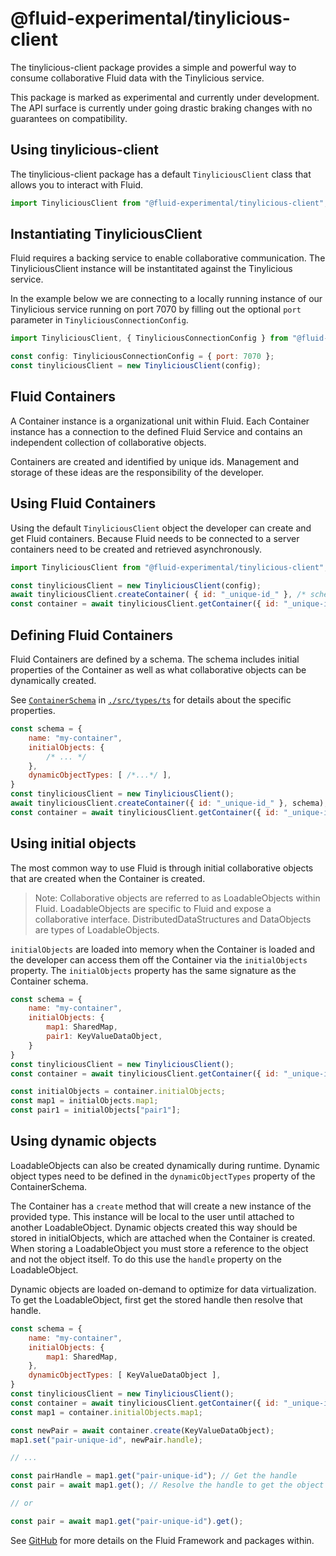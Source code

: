 # @fluid-experimental/tinylicious-client

The tinylicious-client package provides a simple and powerful way to consume collaborative Fluid data with the Tinylicious service.

This package is marked as experimental and currently under development. The API surface is currently under going drastic braking changes with no guarantees on compatibility.

## Using tinylicious-client

The tinylicious-client package has a default `TinyliciousClient` class that allows you to interact with Fluid.

```javascript
import TinyliciousClient from "@fluid-experimental/tinylicious-client";
```

## Instantiating TinyliciousClient

Fluid requires a backing service to enable collaborative communication. The TinyliciousClient instance will be instantitated against the Tinylicious service.

In the example below we are connecting to a locally running instance of our Tinylicious service running on port 7070 by filling out the optional `port` parameter in `TinyliciousConnectionConfig`.

```javascript
import TinyliciousClient, { TinyliciousConnectionConfig } from "@fluid-experimental/tinylicious-client";

const config: TinyliciousConnectionConfig = { port: 7070 };
const tinyliciousClient = new TinyliciousClient(config);
```

## Fluid Containers

A Container instance is a organizational unit within Fluid. Each Container instance has a connection to the defined Fluid Service and contains an independent collection of collaborative objects.

Containers are created and identified by unique ids. Management and storage of these ideas are the responsibility of the developer.

## Using Fluid Containers

Using the default `TinyliciousClient` object the developer can create and get Fluid containers. Because Fluid needs to be connected to a server containers need to be created and retrieved asynchronously.

```javascript
import TinyliciousClient from "@fluid-experimental/tinylicious-client";

const tinyliciousClient = new TinyliciousClient(config);
await tinyliciousClient.createContainer( { id: "_unique-id_" }, /* schema */);
const container = await tinyliciousClient.getContainer({ id: "_unique-id_" }, /* schema */);
```

## Defining Fluid Containers

Fluid Containers are defined by a schema. The schema includes initial properties of the Container as well as what collaborative objects can be dynamically created.

See [`ContainerSchema`](./src/types.ts) in [`./src/types/ts`](./src/types.ts) for details about the specific properties.

```javascript
const schema = {
    name: "my-container",
    initialObjects: {
        /* ... */
    },
    dynamicObjectTypes: [ /*...*/ ],
}
const tinyliciousClient = new TinyliciousClient();
await tinyliciousClient.createContainer({ id: "_unique-id_" }, schema);
const container = await tinyliciousClient.getContainer({ id: "_unique-id_" }, schema);
```

## Using initial objects

The most common way to use Fluid is through initial collaborative objects that are created when the Container is created.

> Note: Collaborative objects are referred to as LoadableObjects within Fluid. LoadableObjects are specific to Fluid and expose a collaborative interface. DistributedDataStructures and DataObjects are types of LoadableObjects.

`initialObjects` are loaded into memory when the Container is loaded and the developer can access them off the Container via the `initialObjects` property. The `initialObjects` property has the same signature as the Container schema.

```javascript
const schema = {
    name: "my-container",
    initialObjects: {
        map1: SharedMap,
        pair1: KeyValueDataObject,
    }
}
const tinyliciousClient = new TinyliciousClient();
const container = await tinyliciousClient.getContainer({ id: "_unique-id_" }, schema);

const initialObjects = container.initialObjects;
const map1 = initialObjects.map1;
const pair1 = initialObjects["pair1"];
```

## Using dynamic objects

LoadableObjects can also be created dynamically during runtime. Dynamic object types need to be defined in the  `dynamicObjectTypes` property of the ContainerSchema.

The Container has a `create` method that will create a new instance of the provided type. This instance will be local to the user until attached to another LoadableObject. Dynamic objects created this way should be stored in initialObjects, which are attached when the Container is created. When storing a LoadableObject you must store a reference to the object and not the object itself. To do this use the `handle` property on the LoadableObject.

Dynamic objects are loaded on-demand to optimize for data virtualization. To get the LoadableObject, first get the stored handle then resolve that handle.

```javascript
const schema = {
    name: "my-container",
    initialObjects: {
        map1: SharedMap,
    },
    dynamicObjectTypes: [ KeyValueDataObject ],
}
const tinyliciousClient = new TinyliciousClient();
const container = await tinyliciousClient.getContainer({ id: "_unique-id_" }, schema);
const map1 = container.initialObjects.map1;

const newPair = await container.create(KeyValueDataObject);
map1.set("pair-unique-id", newPair.handle);

// ...

const pairHandle = map1.get("pair-unique-id"); // Get the handle
const pair = await map1.get(); // Resolve the handle to get the object

// or

const pair = await map1.get("pair-unique-id").get();
```

See [GitHub](https://github.com/microsoft/FluidFramework) for more details on the Fluid Framework and packages within.
